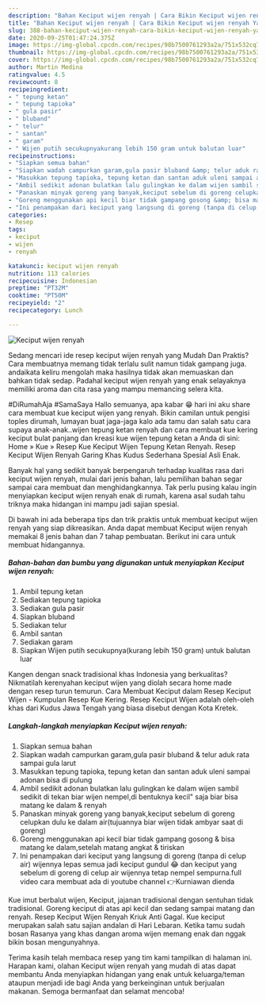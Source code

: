 ```yaml
---
description: "Bahan Keciput wijen renyah | Cara Bikin Keciput wijen renyah Yang Mudah Dan Praktis"
title: "Bahan Keciput wijen renyah | Cara Bikin Keciput wijen renyah Yang Mudah Dan Praktis"
slug: 388-bahan-keciput-wijen-renyah-cara-bikin-keciput-wijen-renyah-yang-mudah-dan-praktis
date: 2020-09-25T01:47:24.375Z
image: https://img-global.cpcdn.com/recipes/98b7500761293a2a/751x532cq70/keciput-wijen-renyah-foto-resep-utama.jpg
thumbnail: https://img-global.cpcdn.com/recipes/98b7500761293a2a/751x532cq70/keciput-wijen-renyah-foto-resep-utama.jpg
cover: https://img-global.cpcdn.com/recipes/98b7500761293a2a/751x532cq70/keciput-wijen-renyah-foto-resep-utama.jpg
author: Martin Medina
ratingvalue: 4.5
reviewcount: 8
recipeingredient:
- " tepung ketan"
- " tepung tapioka"
- " gula pasir"
- " bluband"
- " telur"
- " santan"
- " garam"
- " Wijen putih secukupnyakurang lebih 150 gram untuk balutan luar"
recipeinstructions:
- "Siapkan semua bahan"
- "Siapkan wadah campurkan garam,gula pasir bluband &amp; telur aduk rata sampai gula larut"
- "Masukkan tepung tapioka, tepung ketan dan santan aduk uleni sampai adonan bisa di pulung"
- "Ambil sedikit adonan bulatkan lalu gulingkan ke dalam wijen sambil sedikit di tekan biar wijen nempel,di bentuknya kecil&#34; saja biar bisa matang ke dalam &amp; renyah"
- "Panaskan minyak goreng yang banyak,keciput sebelum di goreng celupkan dulu ke dalam air(tujuannya biar wijen tidak ambyar saat di goreng)"
- "Goreng menggunakan api kecil biar tidak gampang gosong &amp; bisa matang ke dalam,setelah matang angkat &amp; tiriskan"
- "Ini penampakan dari keciput yang langsung di goreng (tanpa di celup air) wijennya lepas semua jadi keciput gundul 😂 dan keciput yang sebelum di goreng di celup air wijennya tetap nempel sempurna.full video cara membuat ada di youtube channel 👉Kurniawan dienda"
categories:
- Resep
tags:
- keciput
- wijen
- renyah

katakunci: keciput wijen renyah 
nutrition: 113 calories
recipecuisine: Indonesian
preptime: "PT32M"
cooktime: "PT50M"
recipeyield: "2"
recipecategory: Lunch

---
```



![Keciput wijen renyah](https://img-global.cpcdn.com/recipes/98b7500761293a2a/751x532cq70/keciput-wijen-renyah-foto-resep-utama.jpg)

Sedang mencari ide resep keciput wijen renyah yang Mudah Dan Praktis? Cara membuatnya memang tidak terlalu sulit namun tidak gampang juga. andaikata keliru mengolah maka hasilnya tidak akan memuaskan dan bahkan tidak sedap. Padahal keciput wijen renyah yang enak selayaknya memiliki aroma dan cita rasa yang mampu memancing selera kita.

#DiRumahAja #SamaSaya Hallo semuanya, apa kabar 😁 hari ini aku share cara membuat kue keciput wijen yang renyah. Bikin camilan untuk pengisi toples dirumah, lumayan buat jaga-jaga kalo ada tamu dan salah satu cara supaya anak-anak..wijen tepung ketan renyah dan cara membuat kue kering keciput bulat panjang dan kreasi kue wijen tepung ketan a Anda di sini: Home » Kue » Resep Kue Keciput Wijen Tepung Ketan Renyah. Resep Keciput Wijen Renyah Garing Khas Kudus Sederhana Spesial Asli Enak.

Banyak hal yang sedikit banyak berpengaruh terhadap kualitas rasa dari keciput wijen renyah, mulai dari jenis bahan, lalu pemilihan bahan segar sampai cara membuat dan menghidangkannya. Tak perlu pusing kalau ingin menyiapkan keciput wijen renyah enak di rumah, karena asal sudah tahu triknya maka hidangan ini mampu jadi sajian spesial.


Di bawah ini ada beberapa tips dan trik praktis untuk membuat keciput wijen renyah yang siap dikreasikan. Anda dapat membuat Keciput wijen renyah memakai 8 jenis bahan dan 7 tahap pembuatan. Berikut ini cara untuk membuat hidangannya.

<!--inarticleads1-->

##### Bahan-bahan dan bumbu yang digunakan untuk menyiapkan Keciput wijen renyah:

1. Ambil  tepung ketan
1. Sediakan  tepung tapioka
1. Sediakan  gula pasir
1. Siapkan  bluband
1. Sediakan  telur
1. Ambil  santan
1. Sediakan  garam
1. Siapkan  Wijen putih secukupnya(kurang lebih 150 gram) untuk balutan luar


Kangen dengan snack tradisional khas Indonesia yang berkualitas? Nikmatilah kerenyahan keciput wijen yang diolah secara home made dengan resep turun temurun. Cara Membuat Keciput dalam Resep Keciput Wijen - Kumpulan Resep Kue Kering. Resep Keciput Wijen adalah oleh-oleh khas dari Kudus Jawa Tengah yang biasa disebut dengan Kota Kretek. 

<!--inarticleads2-->

##### Langkah-langkah menyiapkan Keciput wijen renyah:

1. Siapkan semua bahan
1. Siapkan wadah campurkan garam,gula pasir bluband &amp; telur aduk rata sampai gula larut
1. Masukkan tepung tapioka, tepung ketan dan santan aduk uleni sampai adonan bisa di pulung
1. Ambil sedikit adonan bulatkan lalu gulingkan ke dalam wijen sambil sedikit di tekan biar wijen nempel,di bentuknya kecil&#34; saja biar bisa matang ke dalam &amp; renyah
1. Panaskan minyak goreng yang banyak,keciput sebelum di goreng celupkan dulu ke dalam air(tujuannya biar wijen tidak ambyar saat di goreng)
1. Goreng menggunakan api kecil biar tidak gampang gosong &amp; bisa matang ke dalam,setelah matang angkat &amp; tiriskan
1. Ini penampakan dari keciput yang langsung di goreng (tanpa di celup air) wijennya lepas semua jadi keciput gundul 😂 dan keciput yang sebelum di goreng di celup air wijennya tetap nempel sempurna.full video cara membuat ada di youtube channel 👉Kurniawan dienda


Kue imut berbalut wijen, Keciput, jajanan tradisional dengan sentuhan tidak tradisional. Goreng keciput di atas api kecil dan sedang sampai matang dan renyah. Resep Keciput Wijen Renyah Kriuk Anti Gagal. Kue keciput merupakan salah satu sajian andalan di Hari Lebaran. Ketika tamu sudah bosan Rasanya yang khas dangan aroma wijen memang enak dan nggak bikin bosan mengunyahnya. 

Terima kasih telah membaca resep yang tim kami tampilkan di halaman ini. Harapan kami, olahan Keciput wijen renyah yang mudah di atas dapat membantu Anda menyiapkan hidangan yang enak untuk keluarga/teman ataupun menjadi ide bagi Anda yang berkeinginan untuk berjualan makanan. Semoga bermanfaat dan selamat mencoba!
